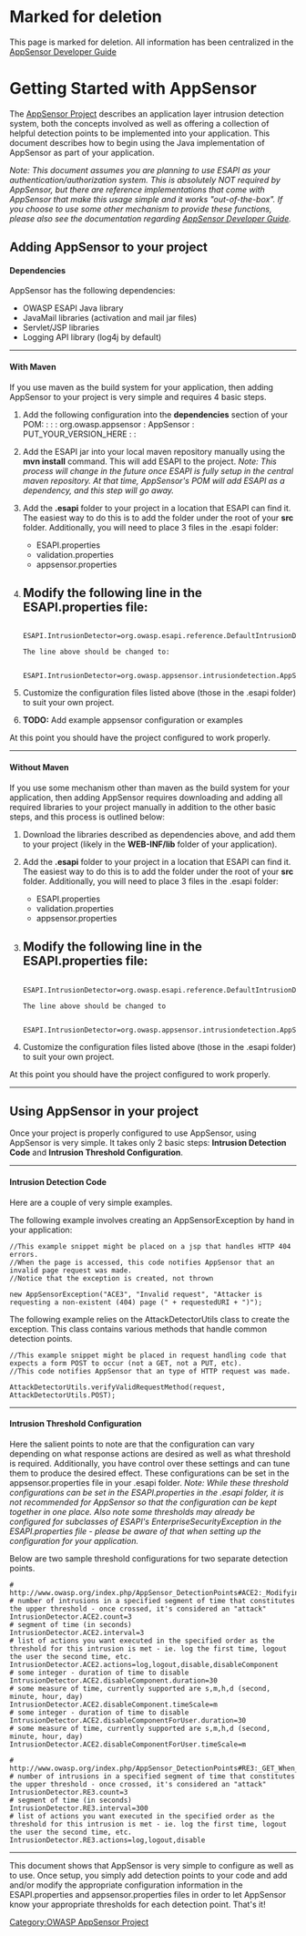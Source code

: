 # Marked for deletion

This page is marked for deletion. All information has been centralized
in the [AppSensor Developer
Guide](http://www.owasp.org/index.php/AppSensor_Developer_Guide)

# Getting Started with AppSensor

The [AppSensor Project](:Category:OWASP_AppSensor_Project "wikilink")
describes an application layer intrusion detection system, both the
concepts involved as well as offering a collection of helpful detection
points to be implemented into your application. This document describes
how to begin using the Java implementation of AppSensor as part of your
application.

*Note: This document assumes you are planning to use ESAPI as your
authentication/authorization system. This is absolutely NOT required by
AppSensor, but there are reference implementations that come with
AppSensor that make this usage simple and it works "out-of-the-box". If
you choose to use some other mechanism to provide these functions,
please also see the documentation regarding [AppSensor Developer
Guide](AppSensor_Developer_Guide "wikilink").*

## Adding AppSensor to your project

#### Dependencies

AppSensor has the following dependencies:

  - OWASP ESAPI Java library
  - JavaMail libraries (activation and mail jar files)
  - Servlet/JSP libraries
  - Logging API library (log4j by default)

-----

#### With Maven

If you use maven as the build system for your application, then adding
AppSensor to your project is very simple and requires 4 basic steps.

1.  Add the following configuration into the **dependencies** section of
    your POM:
    :
        :<dependency>
        :  <groupId>org.owasp.appsensor</groupId>
        :  <artifactId>AppSensor</artifactId>
        :  <version>PUT_YOUR_VERSION_HERE</version>
        :</dependency>
        :
2.  Add the ESAPI jar into your local maven repository manually using
    the **mvn install** command. This will add ESAPI to the project.
    *Note: This process will change in the future once ESAPI is fully
    setup in the central maven repository. At that time, AppSensor's POM
    will add ESAPI as a dependency, and this step will go away.*
3.  Add the **.esapi** folder to your project in a location that ESAPI
    can find it. The easiest way to do this is to add the folder under
    the root of your **src** folder. Additionally, you will need to
    place 3 files in the .esapi folder:
      - ESAPI.properties
      - validation.properties
      - appsensor.properties
4.  Modify the following line in the ESAPI.properties file:
      -

            ESAPI.IntrusionDetector=org.owasp.esapi.reference.DefaultIntrusionDetector

        The line above should be changed to:

            ESAPI.IntrusionDetector=org.owasp.appsensor.intrusiondetection.AppSensorIntrusionDetector
5.  Customize the configuration files listed above (those in the .esapi
    folder) to suit your own project.
6.  **TODO:** Add example appsensor configuration or examples

At this point you should have the project configured to work properly.

-----

#### Without Maven

If you use some mechanism other than maven as the build system for your
application, then adding AppSensor requires downloading and adding all
required libraries to your project manually in addition to the other
basic steps, and this process is outlined below:

1.  Download the libraries described as dependencies above, and add them
    to your project (likely in the **WEB-INF/lib** folder of your
    application).
2.  Add the **.esapi** folder to your project in a location that ESAPI
    can find it. The easiest way to do this is to add the folder under
    the root of your **src** folder. Additionally, you will need to
    place 3 files in the .esapi folder:
      - ESAPI.properties
      - validation.properties
      - appsensor.properties
3.  Modify the following line in the ESAPI.properties file:
      -

            ESAPI.IntrusionDetector=org.owasp.esapi.reference.DefaultIntrusionDetector

        The line above should be changed to

            ESAPI.IntrusionDetector=org.owasp.appsensor.intrusiondetection.AppSensorIntrusionDetector
4.  Customize the configuration files listed above (those in the .esapi
    folder) to suit your own project.

At this point you should have the project configured to work properly.

-----

## Using AppSensor in your project

Once your project is properly configured to use AppSensor, using
AppSensor is very simple. It takes only 2 basic steps: **Intrusion
Detection Code** and **Intrusion Threshold Configuration**.

-----

#### Intrusion Detection Code

Here are a couple of very simple examples.

The following example involves creating an AppSensorException by hand in
your application:

    //This example snippet might be placed on a jsp that handles HTTP 404 errors.
    //When the page is accessed, this code notifies AppSensor that an invalid page request was made.
    //Notice that the exception is created, not thrown

    new AppSensorException("ACE3", "Invalid request", "Attacker is requesting a non-existent (404) page (" + requestedURI + ")");

The following example relies on the AttackDetectorUtils class to create
the exception. This class contains various methods that handle common
detection points.

    //This example snippet might be placed in request handling code that expects a form POST to occur (not a GET, not a PUT, etc).
    //This code notifies AppSensor that an type of HTTP request was made.

    AttackDetectorUtils.verifyValidRequestMethod(request, AttackDetectorUtils.POST);

-----

#### Intrusion Threshold Configuration

Here the salient points to note are that the configuration can vary
depending on what response actions are desired as well as what threshold
is required. Additionally, you have control over these settings and can
tune them to produce the desired effect. These configurations can be set
in the appsensor.properties file in your .esapi folder. *Note: While
these threshold configurations can be set in the ESAPI.properties in the
.esapi folder, it is not recommended for AppSensor so that the
configuration can be kept together in one place. Also note some
thresholds may already be configured for subclasses of ESAPI's
EnterpriseSecurityException in the ESAPI.properties file - please be
aware of that when setting up the configuration for your application.*

Below are two sample threshold configurations for two separate detection
points.

    # http://www.owasp.org/index.php/AppSensor_DetectionPoints#ACE2:_Modifying_Parameters_Within_A_POST_For_Direct_Object_Access_Attempts
    # number of intrusions in a specified segment of time that constitutes the upper threshold - once crossed, it's considered an "attack"
    IntrusionDetector.ACE2.count=3
    # segment of time (in seconds)
    IntrusionDetector.ACE2.interval=3
    # list of actions you want executed in the specified order as the threshold for this intrusion is met - ie. log the first time, logout the user the second time, etc.
    IntrusionDetector.ACE2.actions=log,logout,disable,disableComponent
    # some integer - duration of time to disable
    IntrusionDetector.ACE2.disableComponent.duration=30
    # some measure of time, currently supported are s,m,h,d (second, minute, hour, day)
    IntrusionDetector.ACE2.disableComponent.timeScale=m
    # some integer - duration of time to disable
    IntrusionDetector.ACE2.disableComponentForUser.duration=30
    # some measure of time, currently supported are s,m,h,d (second, minute, hour, day)
    IntrusionDetector.ACE2.disableComponentForUser.timeScale=m

    # http://www.owasp.org/index.php/AppSensor_DetectionPoints#RE3:_GET_When_Expecting_POST
    # number of intrusions in a specified segment of time that constitutes the upper threshold - once crossed, it's considered an "attack"
    IntrusionDetector.RE3.count=3
    # segment of time (in seconds)
    IntrusionDetector.RE3.interval=300
    # list of actions you want executed in the specified order as the threshold for this intrusion is met - ie. log the first time, logout the user the second time, etc.
    IntrusionDetector.RE3.actions=log,logout,disable

-----

This document shows that AppSensor is very simple to configure as well
as to use. Once setup, you simply add detection points to your code and
add and/or modify the appropriate configuration information in the
ESAPI.properties and appsensor.properties files in order to let
AppSensor know your appropriate thresholds for each detection point.
That's it\!

[Category:OWASP AppSensor
Project](Category:OWASP_AppSensor_Project "wikilink")